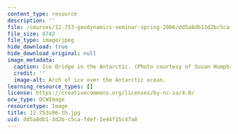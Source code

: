 ```yaml
---
content_type: resource
description: ''
file: /courses/12-753-geodynamics-seminar-spring-2006/dd5a8db13d2bc5cafdef1e44f15c47a8_12-753s06-th.jpg
file_size: 8742
file_type: image/jpeg
hide_download: true
hide_download_original: null
image_metadata:
  caption: Ice Bridge in the Antarctic. (Photo courtesy of Susan Humphris, WHOI.)
  credit: ''
  image-alt: Arch of ice over the Antarctic ocean.
learning_resource_types: []
license: https://creativecommons.org/licenses/by-nc-sa/4.0/
ocw_type: OCWImage
resourcetype: Image
title: 12-753s06-th.jpg
uid: dd5a8db1-3d2b-c5ca-fdef-1e44f15c47a8
---
```

